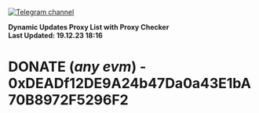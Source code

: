 [![Telegram channel](https://img.shields.io/endpoint?url=https://runkit.io/damiankrawczyk/telegram-badge/branches/master?url=https://t.me/n4z4v0d)](https://t.me/n4z4v0d) 

**Dynamic Updates Proxy List with Proxy Checker**  
**Last Updated: 19.12.23 18:16**

# DONATE (_any evm_) - 0xDEADf12DE9A24b47Da0a43E1bA70B8972F5296F2
